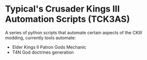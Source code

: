 ﻿# Typical's Crusader Kings III Automation Scripts (TCK3AS)
 
 A series of python scripts that automate certain aspects of the CKIII modding, currently tools automate:
  * Elder Kings II Patron Gods Mechanic
  * T4N God doctrines generation

